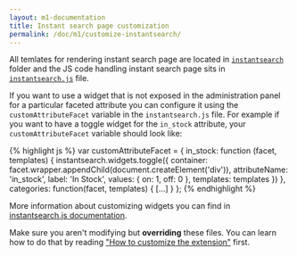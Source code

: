 ```yaml
---
layout: m1-documentation
title: Instant search page customization
permalink: /doc/m1/customize-instantsearch/
---
```


All temlates for rendering instant search page are located in [`instantsearch`](https://github.com/algolia/algoliasearch-magento/tree/master/app/design/frontend/base/default/template/algoliasearch/instantsearch) folder and the JS code handling instant search page sits in [`instantsearch.js`](https://github.com/algolia/algoliasearch-magento/blob/master/js/algoliasearch/instantsearch.js) file.

If you want to use a widget that is not exposed in the administration panel for a particular faceted attribute you can configure it using the `customAttributeFacet` variable in the `instantsearch.js` file. For example if you want to have a toggle widget for the `in_stock` attribute, your `customAttributeFacet` variable should look like:

{% highlight js %}
var customAttributeFacet = {
  in_stock: function (facet, templates) {
    instantsearch.widgets.toggle({
      container: facet.wrapper.appendChild(document.createElement('div')),
      attributeName: 'in_stock',
      label: 'In Stock',
      values: {
        on: 1,
        off: 0
      },
      templates: templates
    })
  },
  categories: function(facet, templates) {
    [...]
  }
};
{% endhighlight %}

More information about customizing widgets you can find in [instantsearch.js documentation](https://community.algolia.com/instantsearch.js/documentation/).

<div class="alert alert-warning">
    Make sure you aren't modifying but <strong>overriding</strong> these files. You can learn how to do that by reading <a href="{{ site.baseurl }}/doc/m1/customize-extension/">"How to customize the extension"</a> first.
</div>
